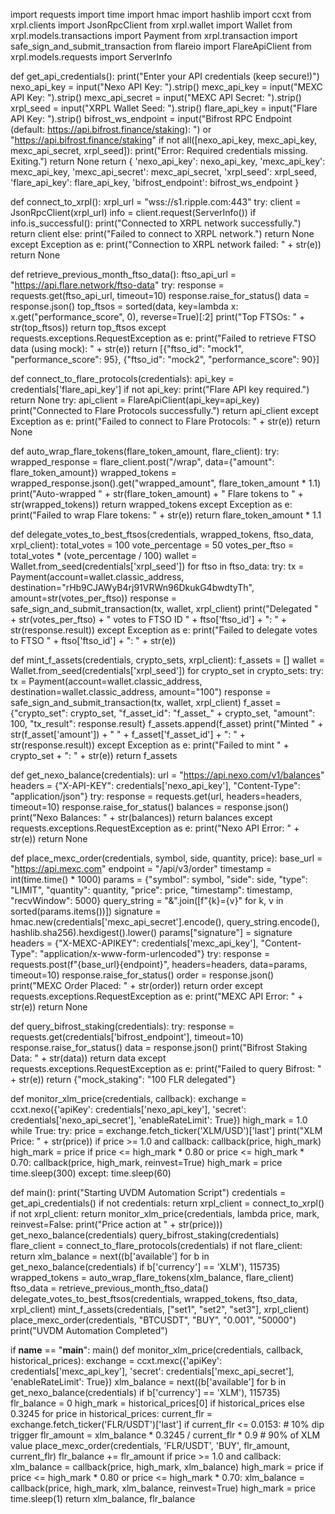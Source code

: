 import requests
import time
import hmac
import hashlib
import ccxt
from xrpl.clients import JsonRpcClient
from xrpl.wallet import Wallet
from xrpl.models.transactions import Payment
from xrpl.transaction import safe_sign_and_submit_transaction
from flareio import FlareApiClient
from xrpl.models.requests import ServerInfo

def get_api_credentials():
    print("Enter your API credentials (keep secure!)")
    nexo_api_key = input("Nexo API Key: ").strip()
    mexc_api_key = input("MEXC API Key: ").strip()
    mexc_api_secret = input("MEXC API Secret: ").strip()
    xrpl_seed = input("XRPL Wallet Seed: ").strip()
    flare_api_key = input("Flare API Key: ").strip()
    bifrost_ws_endpoint = input("Bifrost RPC Endpoint (default: https://api.bifrost.finance/staking): ") or "https://api.bifrost.finance/staking"
    if not all([nexo_api_key, mexc_api_key, mexc_api_secret, xrpl_seed]):
        print("Error: Required credentials missing. Exiting.")
        return None
    return {
        'nexo_api_key': nexo_api_key,
        'mexc_api_key': mexc_api_key,
        'mexc_api_secret': mexc_api_secret,
        'xrpl_seed': xrpl_seed,
        'flare_api_key': flare_api_key,
        'bifrost_endpoint': bifrost_ws_endpoint
    }

def connect_to_xrpl():
    xrpl_url = "wss://s1.ripple.com:443"
    try:
        client = JsonRpcClient(xrpl_url)
        info = client.request(ServerInfo())
        if info.is_successful():
            print("Connected to XRPL network successfully.")
            return client
        else:
            print("Failed to connect to XRPL network.")
            return None
    except Exception as e:
        print("Connection to XRPL network failed: " + str(e))
        return None

def retrieve_previous_month_ftso_data():
    ftso_api_url = "https://api.flare.network/ftso-data"
    try:
        response = requests.get(ftso_api_url, timeout=10)
        response.raise_for_status()
        data = response.json()
        top_ftsos = sorted(data, key=lambda x: x.get("performance_score", 0), reverse=True)[:2]
        print("Top FTSOs: " + str(top_ftsos))
        return top_ftsos
    except requests.exceptions.RequestException as e:
        print("Failed to retrieve FTSO data (using mock): " + str(e))
        return [{"ftso_id": "mock1", "performance_score": 95}, {"ftso_id": "mock2", "performance_score": 90}]

def connect_to_flare_protocols(credentials):
    api_key = credentials['flare_api_key']
    if not api_key:
        print("Flare API key required.")
        return None
    try:
        api_client = FlareApiClient(api_key=api_key)
        print("Connected to Flare Protocols successfully.")
        return api_client
    except Exception as e:
        print("Failed to connect to Flare Protocols: " + str(e))
        return None

def auto_wrap_flare_tokens(flare_token_amount, flare_client):
    try:
        wrapped_response = flare_client.post("/wrap", data={"amount": flare_token_amount})
        wrapped_tokens = wrapped_response.json().get("wrapped_amount", flare_token_amount * 1.1)
        print("Auto-wrapped " + str(flare_token_amount) + " Flare tokens to " + str(wrapped_tokens))
        return wrapped_tokens
    except Exception as e:
        print("Failed to wrap Flare tokens: " + str(e))
        return flare_token_amount * 1.1

def delegate_votes_to_best_ftsos(credentials, wrapped_tokens, ftso_data, xrpl_client):
    total_votes = 100
    vote_percentage = 50
    votes_per_ftso = total_votes * (vote_percentage / 100)
    wallet = Wallet.from_seed(credentials['xrpl_seed'])
    for ftso in ftso_data:
        try:
            tx = Payment(account=wallet.classic_address, destination="rHb9CJAWyB4rj91VRWn96DkukG4bwdtyTh", amount=str(votes_per_ftso))
            response = safe_sign_and_submit_transaction(tx, wallet, xrpl_client)
            print("Delegated " + str(votes_per_ftso) + " votes to FTSO ID " + ftso['ftso_id'] + ": " + str(response.result))
        except Exception as e:
            print("Failed to delegate votes to FTSO " + ftso['ftso_id'] + ": " + str(e))

def mint_f_assets(credentials, crypto_sets, xrpl_client):
    f_assets = []
    wallet = Wallet.from_seed(credentials['xrpl_seed'])
    for crypto_set in crypto_sets:
        try:
            tx = Payment(account=wallet.classic_address, destination=wallet.classic_address, amount="100")
            response = safe_sign_and_submit_transaction(tx, wallet, xrpl_client)
            f_asset = {"crypto_set": crypto_set, "f_asset_id": "f_asset_" + crypto_set, "amount": 100, "tx_result": response.result}
            f_assets.append(f_asset)
            print("Minted " + str(f_asset['amount']) + " " + f_asset['f_asset_id'] + ": " + str(response.result))
        except Exception as e:
            print("Failed to mint " + crypto_set + ": " + str(e))
    return f_assets

def get_nexo_balance(credentials):
    url = "https://api.nexo.com/v1/balances"
    headers = {"X-API-KEY": credentials['nexo_api_key'], "Content-Type": "application/json"}
    try:
        response = requests.get(url, headers=headers, timeout=10)
        response.raise_for_status()
        balances = response.json()
        print("Nexo Balances: " + str(balances))
        return balances
    except requests.exceptions.RequestException as e:
        print("Nexo API Error: " + str(e))
        return None

def place_mexc_order(credentials, symbol, side, quantity, price):
    base_url = "https://api.mexc.com"
    endpoint = "/api/v3/order"
    timestamp = int(time.time() * 1000)
    params = {"symbol": symbol, "side": side, "type": "LIMIT", "quantity": quantity, "price": price, "timestamp": timestamp, "recvWindow": 5000}
    query_string = "&".join([f"{k}={v}" for k, v in sorted(params.items())])
    signature = hmac.new(credentials['mexc_api_secret'].encode(), query_string.encode(), hashlib.sha256).hexdigest().lower()
    params["signature"] = signature
    headers = {"X-MEXC-APIKEY": credentials['mexc_api_key'], "Content-Type": "application/x-www-form-urlencoded"}
    try:
        response = requests.post(f"{base_url}{endpoint}", headers=headers, data=params, timeout=10)
        response.raise_for_status()
        order = response.json()
        print("MEXC Order Placed: " + str(order))
        return order
    except requests.exceptions.RequestException as e:
        print("MEXC API Error: " + str(e))
        return None

def query_bifrost_staking(credentials):
    try:
        response = requests.get(credentials['bifrost_endpoint'], timeout=10)
        response.raise_for_status()
        data = response.json()
        print("Bifrost Staking Data: " + str(data))
        return data
    except requests.exceptions.RequestException as e:
        print("Failed to query Bifrost: " + str(e))
        return {"mock_staking": "100 FLR delegated"}

def monitor_xlm_price(credentials, callback):
    exchange = ccxt.nexo({'apiKey': credentials['nexo_api_key'], 'secret': credentials['nexo_api_secret'], 'enableRateLimit': True})
    high_mark = 1.0
    while True:
        try:
            price = exchange.fetch_ticker('XLM/USD')['last']
            print("XLM Price: " + str(price))
            if price >= 1.0 and callback:
                callback(price, high_mark)
                high_mark = price
            if price <= high_mark * 0.80 or price <= high_mark * 0.70:
                callback(price, high_mark, reinvest=True)
                high_mark = price
            time.sleep(300)
        except:
            time.sleep(60)

def main():
    print("Starting UVDM Automation Script")
    credentials = get_api_credentials()
    if not credentials:
        return
    xrpl_client = connect_to_xrpl()
    if not xrpl_client:
        return
    monitor_xlm_price(credentials, lambda price, mark, reinvest=False: print("Price action at " + str(price)))
    get_nexo_balance(credentials)
    query_bifrost_staking(credentials)
    flare_client = connect_to_flare_protocols(credentials)
    if not flare_client:
        return
    xlm_balance = next((b['available'] for b in get_nexo_balance(credentials) if b['currency'] == 'XLM'), 115735)
    wrapped_tokens = auto_wrap_flare_tokens(xlm_balance, flare_client)
    ftso_data = retrieve_previous_month_ftso_data()
    delegate_votes_to_best_ftsos(credentials, wrapped_tokens, ftso_data, xrpl_client)
    mint_f_assets(credentials, ["set1", "set2", "set3"], xrpl_client)
    place_mexc_order(credentials, "BTCUSDT", "BUY", "0.001", "50000")
    print("UVDM Automation Completed")

if __name__ == "__main__":
    main()
def monitor_xlm_price(credentials, callback, historical_prices):
    exchange = ccxt.mexc({'apiKey': credentials['mexc_api_key'], 'secret': credentials['mexc_api_secret'], 'enableRateLimit': True})
    xlm_balance = next((b['available'] for b in get_nexo_balance(credentials) if b['currency'] == 'XLM'), 115735)
    flr_balance = 0
    high_mark = historical_prices[0] if historical_prices else 0.3245
    for price in historical_prices:
        current_flr = exchange.fetch_ticker('FLR/USDT')['last']
        if current_flr <= 0.0153:  # 10% dip trigger
            flr_amount = xlm_balance * 0.3245 / current_flr * 0.9  # 90% of XLM value
            place_mexc_order(credentials, 'FLR/USDT', 'BUY', flr_amount, current_flr)
            flr_balance += flr_amount
        if price >= 1.0 and callback:
            xlm_balance = callback(price, high_mark, xlm_balance)
            high_mark = price
        if price <= high_mark * 0.80 or price <= high_mark * 0.70:
            xlm_balance = callback(price, high_mark, xlm_balance, reinvest=True)
            high_mark = price
        time.sleep(1)
    return xlm_balance, flr_balance
